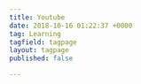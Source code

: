 ```yaml
---
title: Youtube
date: 2018-10-16 01:22:37 +0000
tag: Learning
tagfield: tagpage
layout: tagpage
published: false

---
```

